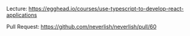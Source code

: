 Lecture: https://egghead.io/courses/use-typescript-to-develop-react-applications

Pull Request: https://github.com/neverlish/neverlish/pull/60
